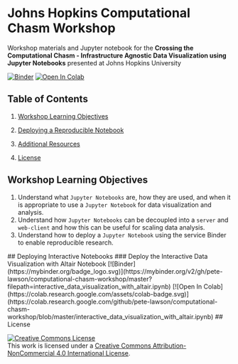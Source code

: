 # Johns Hopkins Computational Chasm Workshop
Workshop materials and Jupyter notebook for the __Crossing the Computational Chasm - Infrastructure Agnostic Data Visualization using Jupyter Notebooks__ presented at Johns Hopkins University

[![Binder](https://mybinder.org/badge_logo.svg)](https://mybinder.org/v2/gh/pete-lawson/computational-chasm-workshop/master?filepath=interactive_data_visualization_with_altair.ipynb)
[![Open In Colab](https://colab.research.google.com/assets/colab-badge.svg)](https://colab.research.google.com/github/pete-lawson/computational-chasm-workshop/blob/master/interactive_data_visualization_with_altair.ipynb)
## Table of Contents

1. [Workshop Learning Objectives](#objectives)
2. [Deploying a Reproducible Notebook](#deploy)

3. [Additional Resources](#resources)
4. [License](#license)


<a name="outcomes"/>

## Workshop Learning Objectives

1. Understand what `Jupyter Notebooks` are, how they are used, and when it is appropriate to use a `Jupyter Notebook` for data visualization and analysis.
2. Understand how `Jupyter Notebooks` can be decoupled into a `server` and `web-client` and how this can be useful for scaling data analysis.
3. Understand how to deploy a `Jupyter Notebook` using the service Binder to enable reproducible research.

<a name="license"/>
## Deploying Interactive Notebooks
### Deploy the Interactive Data Visualization with Altair Notebook
[![Binder](https://mybinder.org/badge_logo.svg)](https://mybinder.org/v2/gh/pete-lawson/computational-chasm-workshop/master?filepath=interactive_data_visualization_with_altair.ipynb)
[![Open In Colab](https://colab.research.google.com/assets/colab-badge.svg)](https://colab.research.google.com/github/pete-lawson/computational-chasm-workshop/blob/master/interactive_data_visualization_with_altair.ipynb)
## License

<a rel="license" href="http://creativecommons.org/licenses/by-nc/4.0/"><img alt="Creative Commons License" style="border-width:0" src="https://i.creativecommons.org/l/by-nc/4.0/88x31.png" /></a><br />This work is licensed under a <a rel="license" href="http://creativecommons.org/licenses/by-nc/4.0/">Creative Commons Attribution-NonCommercial 4.0 International License</a>.

